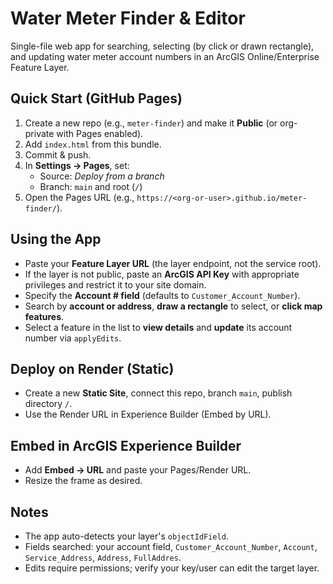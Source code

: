 
# Water Meter Finder & Editor

Single-file web app for searching, selecting (by click or drawn rectangle), and updating water meter account numbers in an ArcGIS Online/Enterprise Feature Layer.

## Quick Start (GitHub Pages)
1. Create a new repo (e.g., `meter-finder`) and make it **Public** (or org-private with Pages enabled).
2. Add `index.html` from this bundle.
3. Commit & push.
4. In **Settings → Pages**, set:
   - Source: *Deploy from a branch*
   - Branch: `main` and root (`/`)
5. Open the Pages URL (e.g., `https://<org-or-user>.github.io/meter-finder/`).

## Using the App
- Paste your **Feature Layer URL** (the layer endpoint, not the service root).
- If the layer is not public, paste an **ArcGIS API Key** with appropriate privileges and restrict it to your site domain.
- Specify the **Account # field** (defaults to `Customer_Account_Number`).
- Search by **account or address**, **draw a rectangle** to select, or **click map features**.
- Select a feature in the list to **view details** and **update** its account number via `applyEdits`.

## Deploy on Render (Static)
- Create a new **Static Site**, connect this repo, branch `main`, publish directory `/`.
- Use the Render URL in Experience Builder (Embed by URL).

## Embed in ArcGIS Experience Builder
- Add **Embed → URL** and paste your Pages/Render URL.
- Resize the frame as desired.

## Notes
- The app auto-detects your layer's `objectIdField`.
- Fields searched: your account field, `Customer_Account_Number`, `Account`, `Service_Address`, `Address`, `FullAddres`.
- Edits require permissions; verify your key/user can edit the target layer.
